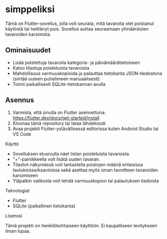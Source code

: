 # simppeliksi


Tämä on Flutter-sovellus, jolla voit seurata, mitä tavaroita olet poistanut käytöstä tai heittänyt pois. Sovellus auttaa seuraamaan ylimääräisien tavaroiden karsimista.

## Ominaisuudet

- Lisää poistettuja tavaroita kategoria- ja päivämäärätietoineen
- Katso tilastoja poistetuista tavaroista
- Mahdollisuus varmuuskopioida ja palauttaa tietokanta JSON-tiedostona (siirtää uuteen puhelimeen manuaalisesti)
- Toimii paikallisesti SQLite-tietokannan avulla

## Asennus

1. Varmista, että sinulla on Flutter asennettuna: https://flutter.dev/docs/get-started/install
2. Kloonaa tämä repository tai lataa lähdekoodi
3. Avaa projekti Flutter-ystävällisessä editorissa kuten Android Studio tai VS Code

Käyttö

- Sovelluksen etusivulla näet listan poistetuista tavaroista.
- "+"-painikkeella voit lisätä uuden tavaran.
- Tilastot-näkymässä voit tarkastella poistojen määriä erilaisissa taulukoissa/kaavioissa sekä asettaa myös oman tavoitteen tavaroiden karsimiseen
- Yläpalkin valikosta voit tehdä varmuuskopion tai palautuksen tiedoista

Teknologiat

- Flutter
- SQLite (paikallinen tietokanta)

Lisenssi

Tämä projekti on henkilökohtaiseen käyttöön. Ei kaupalliseen levitykseen ilman lupaa.
